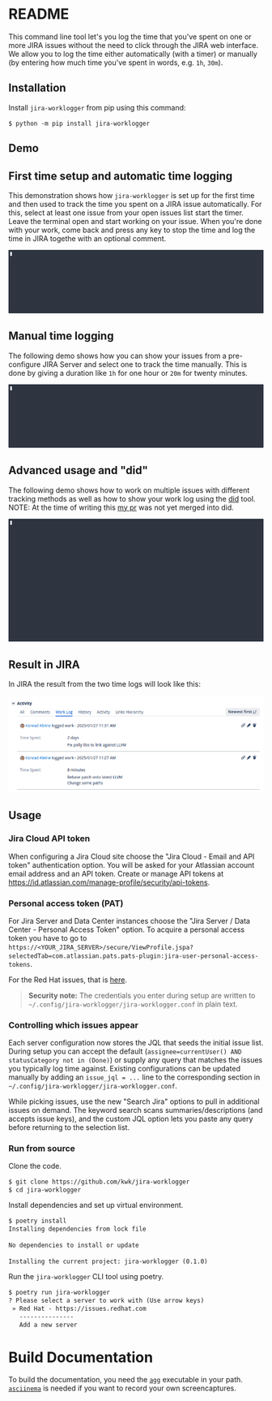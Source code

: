 README
======

This command line tool let's you log the time that you've spent on one or more
JIRA issues without the need to click through the JIRA web interface. We allow
you to log the time either automatically (with a timer) or manually (by entering
how much time you've spent in words, e.g. `1h`, `30m`).

Installation
------------

Install `jira-worklogger` from pip using this command:

```console
$ python -m pip install jira-worklogger
```

Demo
----

First time setup and automatic time logging
-------------------------------------------

This demonstration shows how `jira-worklogger` is set up for the first time and
then used to track the time you spent on a JIRA issue automatically. For this,
select at least one issue from your open issues list start the timer. Leave the
terminal open and start working on your issue. When you're done with your work,
come back and press any key to stop the time and log the time in JIRA togethe
with an optional comment.

![](docs/screencapture/automatic-time-logging.gif)

Manual time logging
-------------------

The following demo shows how you can show your issues from a pre-configure JIRA
Server and select one to track the time manually. This is done by giving a
duration like `1h` for one hour or `20m` for twenty minutes.

![](docs/screencapture/manual-time-logging.gif)

Advanced usage and "did"
------------------------

The following demo shows how to work on multiple issues with different tracking methods
as well as how to show your work log using the [did](https://github.com/psss/did) tool.
NOTE: At the time of writing this [my pr](https://github.com/psss/did/pull/429) was not
yet merged into did.

![](docs/screencapture/jira-worklogger-and-did.gif)


Result in JIRA
--------------

In JIRA the result from the two time logs will look like this:

![](docs/screencapture/jira-result.png)

Usage
-----

### Jira Cloud API token

When configuring a Jira Cloud site choose the "Jira Cloud - Email and API token"
authentication option. You will be asked for your Atlassian account email address
and an API token. Create or manage API tokens at
<https://id.atlassian.com/manage-profile/security/api-tokens>.

### Personal access token (PAT)

For Jira Server and Data Center instances choose the "Jira Server / Data Center -
Personal Access Token" option. To acquire a personal access token you have to go to
`https://<YOUR_JIRA_SERVER>/secure/ViewProfile.jspa?selectedTab=com.atlassian.pats.pats-plugin:jira-user-personal-access-tokens`.

For the Red Hat issues, that is [here](https://issues.redhat.com/secure/ViewProfile.jspa?selectedTab=com.atlassian.pats.pats-plugin:jira-user-personal-access-tokens).

> **Security note:** The credentials you enter during setup are written to
> `~/.config/jira-worklogger/jira-worklogger.conf` in plain text.

### Controlling which issues appear

Each server configuration now stores the JQL that seeds the initial issue list.
During setup you can accept the default (`assignee=currentUser() AND statusCategory not in (Done)`) or supply any
query that matches the issues you typically log time against. Existing
configurations can be updated manually by adding an `issue_jql = ...` line to the
corresponding section in `~/.config/jira-worklogger/jira-worklogger.conf`.

While picking issues, use the new "Search Jira" options to pull in additional
issues on demand. The keyword search scans summaries/descriptions (and accepts
issue keys), and the custom JQL option lets you paste any query before returning
to the selection list.

### Run from source

Clone the code.

```console
$ git clone https://github.com/kwk/jira-worklogger
$ cd jira-worklogger
```

Install dependencies and set up virtual environment.

```console
$ poetry install
Installing dependencies from lock file

No dependencies to install or update

Installing the current project: jira-worklogger (0.1.0)
```

Run the `jira-worklogger` CLI tool using poetry.

```console
$ poetry run jira-worklogger
? Please select a server to work with (Use arrow keys)
 » Red Hat - https://issues.redhat.com
   ---------------
   Add a new server
```

Build Documentation
===================

To build the documentation, you need the
[`agg`](https://github.com/asciinema/agg) executable in your path.
[`asciinema`](https://github.com/asciinema/asciinema) is needed if you want to
record your own screencaptures.
